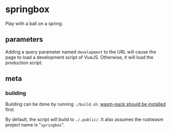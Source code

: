 # springbox
Play with a ball on a spring.

## parameters
Adding a query parameter named `development` to the URL will cause the page to load a development script of VueJS. Otherwise, it will load the production script.

## meta

### building
Building can be done by running `./build.sh`. [wasm-pack should be installed](https://rustwasm.github.io/wasm-pack/book/quickstart.html) first.

By default, the script will build to `./.public/`. It also assumes the rustwasm project name is "`springbox`".